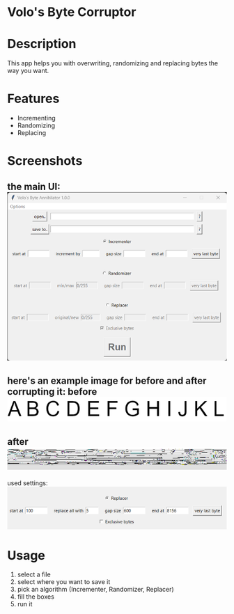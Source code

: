 # Volo's Byte Corruptor

# Description
This app helps you with overwriting, randomizing and replacing bytes the way you want.

# Features
- Incrementing
- Randomizing
- Replacing

# Screenshots
the main UI:
![ui](./gallery/ui.png)
---
here's an example image for before and after corrupting it:
before
![example](./gallery/example.png)
---
after
![corruptedExample](./gallery/corruptedExample.png)
---
used settings:
![usedSettings](./gallery/usedSettings.png)

# Usage
1. select a file
2. select where you want to save it
3. pick an algorithm (Incrementer, Randomizer, Replacer)
4. fill the boxes
5. run it
